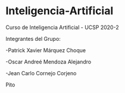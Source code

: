 # Inteligencia-Artificial

Curso de Inteligencia Artificial - UCSP 2020-2

Integrantes del Grupo:

-Patrick Xavier Márquez Choque

-Oscar Andreé Mendoza Alejandro

-Jean Carlo Cornejo Corjeno

Pito
